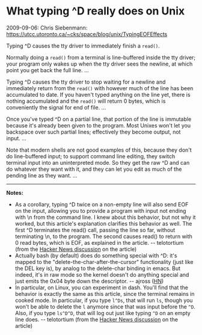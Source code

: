 What typing ^D really does on Unix
==================================
2009-09-06: Chris Siebenmann:
https://utcc.utoronto.ca/~cks/space/blog/unix/TypingEOFEffects

Typing ^D causes the tty driver to immediately finish a `read()`.

Normally doing a `read()` from a terminal is line-buffered inside the
tty driver; your program only wakes up when the tty driver sees the
newline, at which point you get back the full line. ...

Typing ^D causes the tty driver to stop waiting for a newline and
immediately return from the `read()` with however much of the line has
been accumulated to date. If you haven't typed anything on the line yet,
there is nothing accumulated and the `read()` will return 0 bytes, which
is conveniently the signal for end of file. ...

Once you've typed ^D on a partial line, that portion of the line is
immutable because it's already been given to the program. Most Unixes
won't let you backspace over such partial lines; effectively they become
output, not input. ...

Note that modern shells are not good examples of this, because they
don't do line-buffered input; to support command line editing, they
switch terminal input into an uninterpreted mode. So they get the raw ^D
and can do whatever they want with it, and they can let you edit as much
of the pending line as they want. ...


---

**Notes:**

- As a corollary, typing ^D twice on a non-empty line will also send EOF
  on the input, allowing you to provide a program with input not ending
  with \n from the command line. I knew about this behavior, but not why
  it worked, but this article's explanation clarifies this behavior as
  well. The first ^D terminates the read() call, passing the line so
  far, without terminating \n, to the program. The second causes read()
  to return with 0 read bytes, which is EOF, as explained in the
  article. -- telotortium (from the [Hacker News discussion][HN] on the
  article)
- Actually bash (by default) does do something special with ^D: it's
  mapped to the "delete-the-char-after-the-cursor" functionality (just
  like the DEL key is), by analog to the delete-char binding in emacs.
  But indeed, it's in raw mode so the kernel doesn't do anything special
  and just emits the 0x04 byte down the descriptor. -- ajross ([HN][])
- In particular, on Linux, you can experiment in dash. You'll find that
  the behavior is exactly the same as this article, since the terminal
  remains in cooked mode. In particular, if you type `l^Ds`, that will
  run `ls`, though you won't be able to delete the `l` anymore since
  that was input before the `^D`. Also, if you type `ls^D^D`, that will
  log out just like typing `^D` on an empty line does. -- telotortium
  (from the [Hacker News discussion][HN] on the article)

[HN]: https://news.ycombinator.com/item?id=12437527
